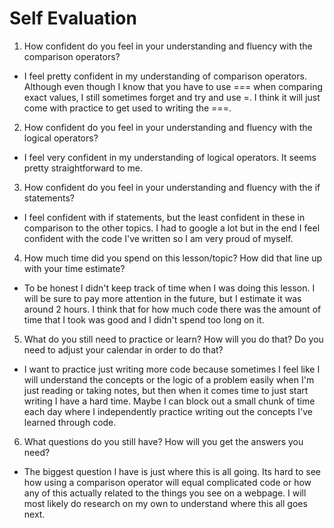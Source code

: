 # Self Evaluation

1. How confident do you feel in your understanding and fluency with the comparison operators?
- I feel pretty confident in my understanding of comparison operators. Although even though I know that you have to use === when comparing exact values, I still sometimes forget and try and use =. I think it will just come with practice to get used to writing the ===.

2. How confident do you feel in your understanding and fluency with the logical operators?
- I feel very confident in my understanding of logical operators. It seems pretty straightforward to me.

3. How confident do you feel in your understanding and fluency with the if statements?
- I feel confident with if statements, but the least confident in these in comparison to the other topics. I had to google a lot but in the end I feel confident with the code I've written so I am very proud of myself.

4. How much time did you spend on this lesson/topic? How did that line up with your time estimate?
- To be honest I didn't keep track of time when I was doing this lesson. I will be sure to pay more attention in the future, but I estimate it was around 2 hours. I think that for how much code there was the amount of time that I took was good and I didn't spend too long on it.

5. What do you still need to practice or learn? How will you do that? Do you need to adjust your calendar in order to do that?
- I want to practice just writing more code because sometimes I feel like I will understand the concepts or the logic of a problem easily when I'm just reading or taking notes, but then when it comes time to just start writing I have a hard time. Maybe I can block out a small chunk of time each day where I independently practice writing out the concepts I've learned through code.

6. What questions do you still have? How will you get the answers you need?
- The biggest question I have is just where this is all going. Its hard to see how using a comparison operator will equal complicated code or how any of this actually related to the things you see on a webpage. I will most likely do research on my own to understand where this all goes next.
